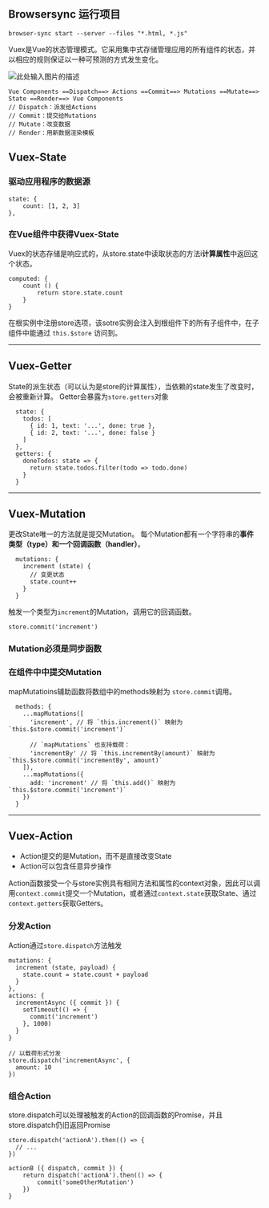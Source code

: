
## Browsersync 运行项目
```
browser-sync start --server --files "*.html, *.js"
```

Vuex是Vue的状态管理模式。它采用集中式存储管理应用的所有组件的状态，并以相应的规则保证以一种可预测的方式发生变化。

![此处输入图片的描述][1]

```
Vue Components ==Dispatch==> Actions ==Commit==> Mutations ==Mutate==> State ==Render==> Vue Components
// Dispatch：派发给Actions
// Commit：提交给Mutations
// Mutate：改变数据
// Render：用新数据渲染模板
```

## Vuex-State
### 驱动应用程序的数据源
```
state: {
	count: [1, 2, 3]
},
```
### 在Vue组件中获得Vuex-State
Vuex的状态存储是响应式的，从store.state中读取状态的方法i**计算属性**中返回这个状态。
```
computed: {
    count () {
        return store.state.count
    }
}
```
在根实例中注册store选项，该sotre实例会注入到根组件下的所有子组件中，在子组件中能通过 `this.$store` 访问到。

---

## Vuex-Getter
State的派生状态（可以认为是store的计算属性），当依赖的state发生了改变时，会被重新计算。
Getter会暴露为`store.getters`对象
```
  state: {
    todos: [
      { id: 1, text: '...', done: true },
      { id: 2, text: '...', done: false }
    ]
  },
  getters: {
    doneTodos: state => {
      return state.todos.filter(todo => todo.done)
    }
  }
```

---

## Vuex-Mutation
更改State唯一的方法就是提交Mutation。
每个Mutation都有一个字符串的**事件类型（type）**和一个**回调函数（handler）**。

```
  mutations: {
    increment (state) {
      // 变更状态
      state.count++
    }
  }
```
触发一个类型为`increment`的Mutation，调用它的回调函数。
```
store.commit('increment')
```

### Mutation必须是同步函数
### 在组件中中提交Mutation
mapMutatioins辅助函数将数组中的methods映射为 `store.commit`调用。
```
  methods: {
    ...mapMutations([
      'increment', // 将 `this.increment()` 映射为 `this.$store.commit('increment')`

      // `mapMutations` 也支持载荷：
      'incrementBy' // 将 `this.incrementBy(amount)` 映射为 `this.$store.commit('incrementBy', amount)`
    ]),
    ...mapMutations({
      add: 'increment' // 将 `this.add()` 映射为 `this.$store.commit('increment')`
    })
  }
```
---

## Vuex-Action
- Action提交的是Mutation，而不是直接改变State
- Action可以包含任意异步操作

Action函数接受一个与store实例具有相同方法和属性的context对象，因此可以调用`context.commit`提交一个Mutation，或者通过`context.state`获取State、通过`context.getters`获取Getters。

### 分发Action
Action通过`store.dispatch`方法触发
```
mutations: {
  increment (state, payload) {
    state.count = state.count + payload
  }
},
actions: {
  incrementAsync ({ commit }) {
    setTimeout(() => {
      commit('increment')
    }, 1000)
  }
}

// 以载荷形式分发
store.dispatch('incrementAsync', {
  amount: 10
})
```

### 组合Action
store.dispatch可以处理被触发的Action的回调函数的Promise，并且store.dispatch仍旧返回Promise
```
store.dispatch('actionA').then(() => {
  // ...
})

actionB ({ dispatch, commit }) {
    return dispatch('actionA').then(() => {
        commit('someOtherMutation')
    })
}
```


  [1]: https://vuex.vuejs.org/zh-cn/images/vuex.png